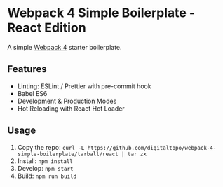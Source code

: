 # Webpack 4 Simple Boilerplate - React Edition

A simple [Webpack 4](https://webpack.js.org) starter boilerplate.

## Features

*   Linting: ESLint / Prettier with pre-commit hook
*   Babel ES6
*   Development & Production Modes
*   Hot Reloading with React Hot Loader

## Usage

1.  Copy the repo: `curl -L https://github.com/digitaltopo/webpack-4-simple-boilerplate/tarball/react | tar zx`
1.  Install: `npm install`
1.  Develop: `npm start`
1.  Build: `npm run build`
